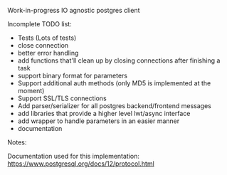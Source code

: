 Work-in-progress IO agnostic postgres client

Incomplete TODO list:

* Tests (Lots of tests)
* close connection
* better error handling
* add functions that'll clean up by closing connections after finishing a task
* support binary format for parameters
* Support additional auth methods (only MD5 is implemented at the moment)
* Support SSL/TLS connections
* Add parser/serializer for all postgres backend/frontend messages
* add libraries that provide a higher level lwt/async interface
* add wrapper to handle parameters in an easier manner
* documentation

Notes:

Documentation used for this implementation: https://www.postgresql.org/docs/12/protocol.html
